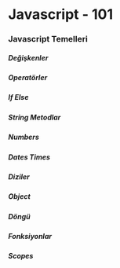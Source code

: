 # Javascript - 101

### Javascript Temelleri

##### Değişkenler


##### Operatörler


##### If Else


##### String Metodlar


##### Numbers


##### Dates Times


##### Diziler


##### Object


##### Döngü


##### Fonksiyonlar


##### Scopes